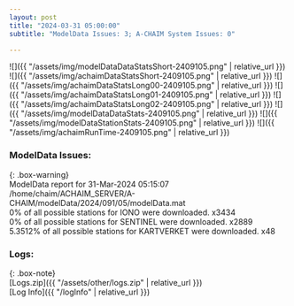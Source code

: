 ```yaml
---
layout: post
title: "2024-03-31 05:00:00"
subtitle: "ModelData Issues: 3; A-CHAIM System Issues: 0"

---
```


![]({{ "/assets/img/modelDataDataStatsShort-2409105.png" | relative_url }})
![]({{ "/assets/img/achaimDataStatsShort-2409105.png" | relative_url }})
![]({{ "/assets/img/achaimDataStatsLong00-2409105.png" | relative_url }})
![]({{ "/assets/img/achaimDataStatsLong01-2409105.png" | relative_url }})
![]({{ "/assets/img/achaimDataStatsLong02-2409105.png" | relative_url }})
![]({{ "/assets/img/modelDataDataStats-2409105.png" | relative_url }})
![]({{ "/assets/img/modelDataStationStats-2409105.png" | relative_url }})
![]({{ "/assets/img/achaimRunTime-2409105.png" | relative_url }})


### ModelData Issues:  
  
{: .box-warning}  
 ModelData report for 31-Mar-2024 05:15:07   
 /home/chaim/ACHAIM_SERVER/A-CHAIM/modelData/2024/091/05/modelData.mat   
 0% of all possible stations for IONO were downloaded. x3434   
 0% of all possible stations for SENTINEL were downloaded. x2889   
 5.3512% of all possible stations for KARTVERKET were downloaded. x48   
  


### Logs:  
  
{: .box-note}  
[Logs.zip]({{ "/assets/other/logs.zip" | relative_url }})  
[Log Info]({{ "/logInfo" | relative_url }})  
